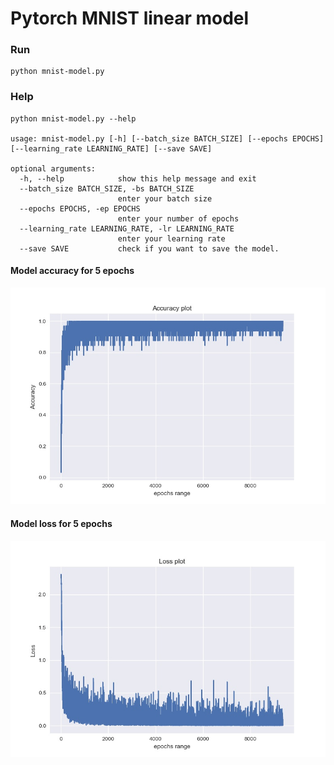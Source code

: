 # Pytorch MNIST linear model

### Run
```
python mnist-model.py
```

### Help
```
python mnist-model.py --help

usage: mnist-model.py [-h] [--batch_size BATCH_SIZE] [--epochs EPOCHS] [--learning_rate LEARNING_RATE] [--save SAVE]

optional arguments:
  -h, --help            show this help message and exit
  --batch_size BATCH_SIZE, -bs BATCH_SIZE
                        enter your batch size
  --epochs EPOCHS, -ep EPOCHS
                        enter your number of epochs
  --learning_rate LEARNING_RATE, -lr LEARNING_RATE
                        enter your learning rate
  --save SAVE           check if you want to save the model.
```

#### Model accuracy for 5 epochs
![alt text](https://github.com/Moaz-Mohammed-Elesawey/mnist-torch-linear-model/blob/master/accuracy.jpeg)

#### Model loss for 5 epochs
![alt text](https://github.com/Moaz-Mohammed-Elesawey/mnist-torch-linear-model/blob/master/loss.jpeg)